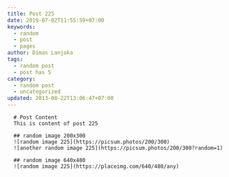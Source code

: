```yaml
---
title: Post 225
date: 2019-07-02T11:55:59+07:00
keywords:
  - random
  - post
  - pages
author: Dimas Lanjaka
tags:
  - random post
  - post has 5
category:
  - random post
  - uncategorized
updated: 2013-08-22T13:06:47+07:00
---
```


      # Post Content
      This is content of post 225

      ## random image 200x300
      ![random image 225](https://picsum.photos/200/300)
      ![another random image 225](https://picsum.photos/200/300?random=1)

      ## random image 640x480
      ![random image 225](https://placeimg.com/640/480/any)
      